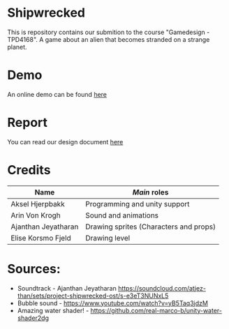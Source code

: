 # Shipwrecked 

This is repository contains our submition to the course "Gamedesign - TPD4168". A game about an alien that becomes stranded on a strange planet.

# Demo 
An online demo can be found [here](https://avokadoen.itch.io/shipwrecked)

# Report

You can read our design document [here](https://docs.google.com/document/d/1_OFeeQPaMzmQ4pC1N9y2Th5sEJDyZDIfaQ5iO7DS7YM/edit?usp=sharing)


# Credits 
| Name | *Main* roles |
| --- | --- |
| Aksel Hjerpbakk | Programming and unity support |
| Arin Von Krogh | Sound and animations |
| Ajanthan Jeyatharan | Drawing sprites (Characters and props) |
| Elise Korsmo Fjeld | Drawing level |

# Sources:
- Soundtrack - Ajanthan Jeyatharan https://soundcloud.com/atjez-than/sets/project-shipwrecked-ost/s-e3eT3NUNxL5
- Bubble sound - https://www.youtube.com/watch?v=yB5Taq3jdzM
- Amazing water shader! - https://github.com/real-marco-b/unity-water-shader2dg
